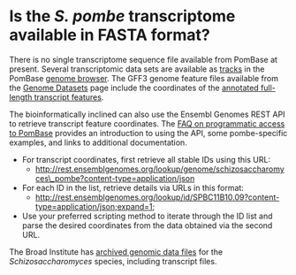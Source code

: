# Is the *S. pombe* transcriptome available in FASTA format?
<!-- pombase_categories: Finding data,Tools and resources -->

There is no single transcriptome sequence file available from PomBase at
present. Several transcriptomic data sets are available as
[tracks](/faq/how-can-i-show-or-hide-tracks-genome-browser) in the
PomBase [genome browser](http://genomebrowser.pombase.org/Schizosaccharomyces_pombe/Info/Index).
The GFF3 genome feature files available from the [Genome Datasets](/downloads/genome-datasets) page include the coordinates of the
[annotated full-length transcript features](/faq/how-do-you-determine-gene-s-full-length-transcript-utr-coordinates-transcription-start-and-end-sites).

The bioinformatically inclined can also use the Ensembl Genomes REST API
to retrieve transcript feature coordinates. The [FAQ on programmatic access to PomBase](/faq/there-any-programmatic-access-pombase-data) provides an
introduction to using the API, some pombe-specific examples, and links
to additional documentation.

-   For transcript coordinates, first retrieve all stable IDs using this
    URL:
    -   http://rest.ensemblgenomes.org/lookup/genome/schizosaccharomyces\_pombe?content-type=application/json
-   For each ID in the list, retrieve details via URLs in this format:
    -   http://rest.ensemblgenomes.org/lookup/id/SPBC11B10.09?content-type=application/json;expand=1;
-   Use your preferred scripting method to iterate through the ID list
    and parse the desired coordinates from the data obtained via the
    second URL.

The Broad Institute has [archived genomic data files](http://www.broadinstitute.org/ftp/pub/annotation/fungi/schizosaccharomyces/) for
the *Schizosaccharomyces* species, including transcript files.

